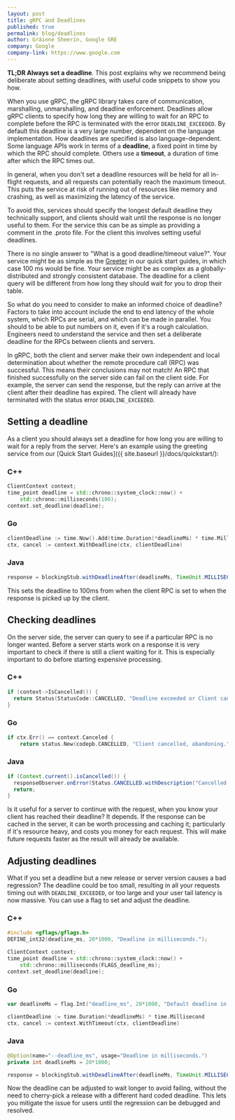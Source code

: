 ```yaml
---
layout: post
title: gRPC and Deadlines
published: true
permalink: blog/deadlines
author: Gráinne Sheerin, Google SRE
company: Google
company-link: https://www.google.com
---
```


**TL;DR Always set a deadline**. This post explains why we recommend being deliberate about setting deadlines, with useful code snippets to show you how.

<!--more-->

When you use gRPC, the gRPC library takes care of communication, marshalling, unmarshalling, and deadline enforcement. Deadlines allow gRPC clients to specify how long they are willing to wait for an RPC to complete before the RPC is terminated with the error `DEADLINE_EXCEEDED`. By default this deadline is a very large number, dependent on the language implementation. How deadlines are specified is also language-dependent. Some language APIs work in terms of a **deadline**, a fixed point in time by which the RPC should complete. Others use a **timeout**, a duration of time after which the RPC times out.

In general, when you don't set a deadline resources will be held for all in-flight requests, and all requests can potentially reach the maximum timeout. This puts the service at risk of running out of resources like memory and crashing, as well as maximizing the latency of the service.

To avoid this, services should specify the longest default deadline they technically support, and clients should wait until the response is no longer useful to them. For the service this can be as simple as providing a comment in the .proto file. For the client this involves setting useful deadlines.

There is no single answer to "What is a good deadline/timeout value?". Your service might be as simple as the [Greeter](https://github.com/grpc/grpc/blob/master/examples/protos/helloworld.proto) in our quick start guides, in which case 100 ms would be fine. Your service might be as complex as a globally-distributed and strongly consistent database. The deadline for a client query will be different from how long they should wait for you to drop their table.

So what do you need to consider to make an informed choice of deadline? Factors to take into account include the end to end latency of the whole system, which RPCs are serial, and which can be made in parallel. You should to be able to put numbers on it, even if it's a rough calculation. Engineers need to understand the service and then set a deliberate deadline for the RPCs between clients and servers.

In gRPC, both the client and server make their own independent and local determination about whether the remote procedure call (RPC) was successful. This means their conclusions may not match! An RPC that finished successfully on the server side can fail on the client side. For example, the server can send the response, but the reply can arrive at the client after their deadline has expired. The client will already have terminated with the status error `DEADLINE_EXCEEDED`.

## Setting a deadline

As a client you should always set a deadline for how long you are willing to wait for a reply from the server. Here's an example using the greeting service from our [Quick Start Guides]({{ site.baseurl }}/docs/quickstart/):

### C++


```cpp
ClientContext context;
time_point deadline = std::chrono::system_clock::now() + 
    std::chrono::milliseconds(100);
context.set_deadline(deadline);
```


### Go


```go
clientDeadline := time.Now().Add(time.Duration(*deadlineMs) * time.Millisecond)
ctx, cancel := context.WithDeadline(ctx, clientDeadline)
```


### Java


```java
response = blockingStub.withDeadlineAfter(deadlineMs, TimeUnit.MILLISECONDS).sayHello(request);
```


This sets the deadline to 100ms from when the client RPC is set to when the response is picked up by the client. 


## Checking deadlines

On the server side, the server can query to see if a particular RPC is no longer wanted. Before a server starts work on a response it is very important to check if there is still a client waiting for it. This is especially important to do before starting expensive processing.

### C++


```cpp
if (context->IsCancelled()) {
  return Status(StatusCode::CANCELLED, "Deadline exceeded or Client cancelled, abandoning.");
}
```


### Go


```go
if ctx.Err() == context.Canceled {
	return status.New(codepb.CANCELLED, "Client cancelled, abandoning.")
```


### Java


```java
if (Context.current().isCancelled()) {
  responseObserver.onError(Status.CANCELLED.withDescription("Cancelled by client").asRuntimeException());
  return;
}
```


Is it useful for a server to continue with the request, when you know your client has reached their deadline? It depends. If the response can be cached in the server, it can be worth processing and caching it; particularly if it's resource heavy, and costs you money for each request. This will make future requests faster as the result will already be available.


## Adjusting deadlines

What if you set a deadline but a new release or server version causes a bad regression? The deadline could be too small, resulting in all your requests timing out with `DEADLINE_EXCEEDED`, or too large and your user tail latency is now massive. You can use a flag to set and adjust the deadline.

### C++


```cpp
#include <gflags/gflags.h>
DEFINE_int32(deadline_ms, 20*1000, "Deadline in milliseconds.");

ClientContext context;
time_point deadline = std::chrono::system_clock::now() + 
    std::chrono::milliseconds(FLAGS_deadline_ms);
context.set_deadline(deadline);
```


### Go


```go
var deadlineMs = flag.Int("deadline_ms", 20*1000, "Default deadline in milliseconds.")

clientDeadline := time.Duration(*deadlineMs) * time.Millisecond
ctx, cancel := context.WithTimeout(ctx, clientDeadline)
```


### Java


```java
@Option(name="--deadline_ms", usage="Deadline in milliseconds.")
private int deadlineMs = 20*1000;

response = blockingStub.withDeadlineAfter(deadlineMs, TimeUnit.MILLISECONDS).sayHello(request);
```


Now the deadline can be adjusted to wait longer to avoid failing, without the need to cherry-pick a release with a different hard coded deadline. This lets you mitigate the issue for users until the regression can be debugged and resolved.

